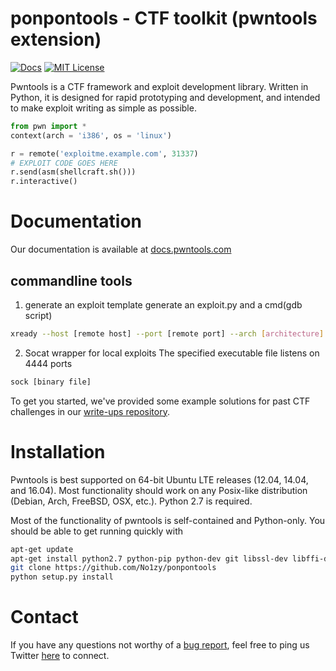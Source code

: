 # ponpontools - CTF toolkit (pwntools extension) 

[![Docs](https://readthedocs.org/projects/pwntools/badge/?version=stable)](https://docs.pwntools.com/)
[![MIT License](https://img.shields.io/badge/license-MIT-blue.svg?style=flat)](http://choosealicense.com/licenses/mit/)

Pwntools is a CTF framework and exploit development library. Written in Python, it is designed for rapid prototyping and development, and intended to make exploit writing as simple as possible.

```python
from pwn import *
context(arch = 'i386', os = 'linux')

r = remote('exploitme.example.com', 31337)
# EXPLOIT CODE GOES HERE
r.send(asm(shellcraft.sh()))
r.interactive()
```

# Documentation

Our documentation is available at [docs.pwntools.com](https://docs.pwntools.com/)

## commandline tools

1. generate an exploit template
generate an exploit.py and a cmd(gdb script)
```sh
xready --host [remote host] --port [remote port] --arch [architecture] --libc [libc file] [binary file]
```

2. Socat wrapper for local exploits
The specified executable file listens on 4444 ports
```sh
sock [binary file]
```

To get you started, we've provided some example solutions for past CTF challenges in our [write-ups repository](https://github.com/No1zy/ctf/tree/master/writeups).

# Installation

Pwntools is best supported on 64-bit Ubuntu LTE releases (12.04, 14.04, and 16.04).  Most functionality should work on any Posix-like distribution (Debian, Arch, FreeBSD, OSX, etc.).  Python 2.7 is required.

Most of the functionality of pwntools is self-contained and Python-only.  You should be able to get running quickly with

```sh
apt-get update
apt-get install python2.7 python-pip python-dev git libssl-dev libffi-dev build-essential
git clone https://github.com/No1zy/ponpontools
python setup.py install
```

# Contact
If you have any questions not worthy of a [bug report](https://github.com/No1zy/ponpontools/issues), feel free to ping us
Twitter [here](https://github.com/No1zy/ponpontools) to connect.
